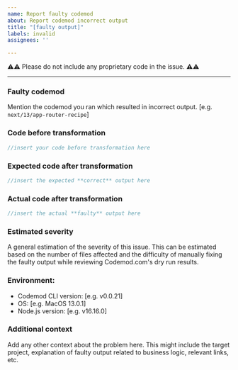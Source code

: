 ```yaml
---
name: Report faulty codemod
about: Report codemod incorrect output
title: "[faulty output]"
labels: invalid
assignees: ''

---
```


:warning::warning: Please do not include any proprietary code in the issue. :warning::warning:

---

### Faulty codemod

Mention the codemod you ran which resulted in incorrect output. [e.g. `next/13/app-router-recipe`]

### Code before transformation

```jsx
//insert your code before transformation here
```

### Expected code after transformation

```jsx
//insert the expected **correct** output here
```

### Actual code after transformation

```jsx
//insert the actual **faulty** output here
```

### Estimated severity

A general estimation of the severity of this issue. This can be estimated based on the number of files affected and the difficulty of manually fixing the faulty output while reviewing Codemod.com's dry run results.

### Environment:

-   Codemod CLI version: [e.g. v0.0.21]
-   OS: [e.g. MacOS 13.0.1]
-   Node.js version: [e.g. v16.16.0]

### Additional context

Add any other context about the problem here. This might include the target project, explanation of faulty output related to business logic, relevant links, etc.
